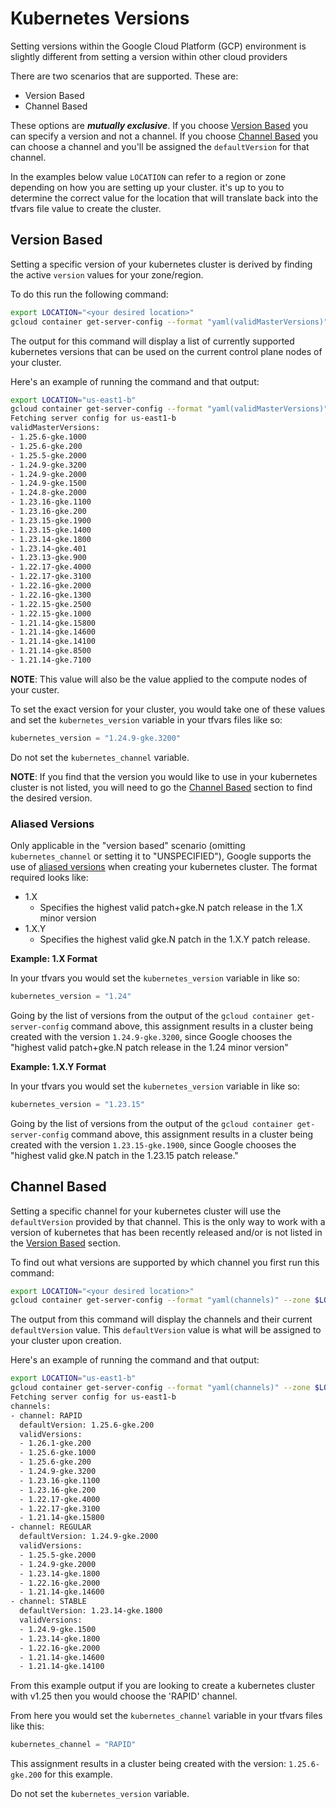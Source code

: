 # Kubernetes Versions

Setting versions within the Google Cloud Platform (GCP) environment is slightly different from setting a version within other cloud providers

There are two scenarios that are supported. These are:

- Version Based
- Channel Based

These options are ***mutually exclusive***. If you choose [Version Based](#version-based) you can specify a version and not a channel. If you choose [Channel Based](#channel-based) you can choose a channel and you'll be assigned the `defaultVersion` for that channel.

In the examples below value `LOCATION` can refer to a region or zone depending on how you are setting up your cluster. it's up to you to determine the correct value for the location that will translate back into the tfvars file value to create the cluster.

## Version Based

Setting a specific version of your kubernetes cluster is derived by finding the active `version` values for your zone/region.

To do this run the following command:

```bash
export LOCATION="<your desired location>"
gcloud container get-server-config --format "yaml(validMasterVersions)" --zone $LOCATION
```

The output for this command will display a list of currently supported kubernetes versions that can be used on the current control plane nodes of your cluster.

Here's an example of running the command and that output:

```bash
export LOCATION="us-east1-b"
gcloud container get-server-config --format "yaml(validMasterVersions)" --zone $LOCATION
Fetching server config for us-east1-b
validMasterVersions:
- 1.25.6-gke.1000
- 1.25.6-gke.200
- 1.25.5-gke.2000
- 1.24.9-gke.3200
- 1.24.9-gke.2000
- 1.24.9-gke.1500
- 1.24.8-gke.2000
- 1.23.16-gke.1100
- 1.23.16-gke.200
- 1.23.15-gke.1900
- 1.23.15-gke.1400
- 1.23.14-gke.1800
- 1.23.14-gke.401
- 1.23.13-gke.900
- 1.22.17-gke.4000
- 1.22.17-gke.3100
- 1.22.16-gke.2000
- 1.22.16-gke.1300
- 1.22.15-gke.2500
- 1.22.15-gke.1000
- 1.21.14-gke.15800
- 1.21.14-gke.14600
- 1.21.14-gke.14100
- 1.21.14-gke.8500
- 1.21.14-gke.7100
```

**NOTE**: This value will also be the value applied to the compute nodes of your custer.

To set the exact version for your cluster, you would take one of these values and set the `kubernetes_version` variable in your tfvars files like so:

```terraform
kubernetes_version = "1.24.9-gke.3200"
```

Do not set the `kubernetes_channel` variable.

**NOTE**: If you find that the version you would like to use in your kubernetes cluster is not listed, you will need to go the [Channel Based](#channel-based) section to find the desired version.

### Aliased Versions

Only applicable in the "version based" scenario (omitting `kubernetes_channel` or setting it to "UNSPECIFIED"), Google supports the use of [aliased versions](https://cloud.google.com/kubernetes-engine/versioning#specifying_cluster_version) when creating your kubernetes cluster. The format required looks like:

* 1.X
  * Specifies the highest valid patch+gke.N patch release in the 1.X minor version
* 1.X.Y
  * Specifies the highest valid gke.N patch in the 1.X.Y patch release.


**Example: 1.X Format**

In your tfvars you would set the `kubernetes_version` variable in like so:

```terraform
kubernetes_version = "1.24"
```

Going by the list of versions from the output of the `gcloud container get-server-config` command above, this assignment results in a cluster being created with the version `1.24.9-gke.3200`, since Google chooses the "highest valid patch+gke.N patch release in the 1.24 minor version"

**Example: 1.X.Y Format**

In your tfvars you would set the `kubernetes_version` variable in like so:

```terraform
kubernetes_version = "1.23.15"
```

Going by the list of versions from the output of the `gcloud container get-server-config` command above, this assignment results in a cluster being created with the version `1.23.15-gke.1900`, since Google chooses the "highest valid gke.N patch in the 1.23.15 patch release."


## Channel Based

Setting a specific channel for  your kubernetes cluster will use the `defaultVersion` provided by that channel. This is the only way to work with a version of kubernetes that has been recently released and/or is not listed in the [Version Based](#version-based) section.

To find out what versions are supported by which channel you first run this command:

```bash
export LOCATION="<your desired location>"
gcloud container get-server-config --format "yaml(channels)" --zone $LOCATION
```

The output from this command will display the channels and their current `defaultVersion` value. This `defaultVersion` value is what will be assigned to your cluster upon creation.

Here's an example of running the command and that output:

```bash
export LOCATION="us-east1-b"
gcloud container get-server-config --format "yaml(channels)" --zone $LOCATION
Fetching server config for us-east1-b
channels:
- channel: RAPID
  defaultVersion: 1.25.6-gke.200
  validVersions:
  - 1.26.1-gke.200
  - 1.25.6-gke.1000
  - 1.25.6-gke.200
  - 1.24.9-gke.3200
  - 1.23.16-gke.1100
  - 1.23.16-gke.200
  - 1.22.17-gke.4000
  - 1.22.17-gke.3100
  - 1.21.14-gke.15800
- channel: REGULAR
  defaultVersion: 1.24.9-gke.2000
  validVersions:
  - 1.25.5-gke.2000
  - 1.24.9-gke.2000
  - 1.23.14-gke.1800
  - 1.22.16-gke.2000
  - 1.21.14-gke.14600
- channel: STABLE
  defaultVersion: 1.23.14-gke.1800
  validVersions:
  - 1.24.9-gke.1500
  - 1.23.14-gke.1800
  - 1.22.16-gke.2000
  - 1.21.14-gke.14600
  - 1.21.14-gke.14100
```

From this example output if you are looking to create a kubernetes cluster with v1.25 then you would choose the 'RAPID' channel.

From here you would set the `kubernetes_channel` variable in your tfvars files like this:

```terraform
kubernetes_channel = "RAPID"
```

This assignment results in a cluster being created with the version: `1.25.6-gke.200` for this example.

Do not set the `kubernetes_version` variable.
